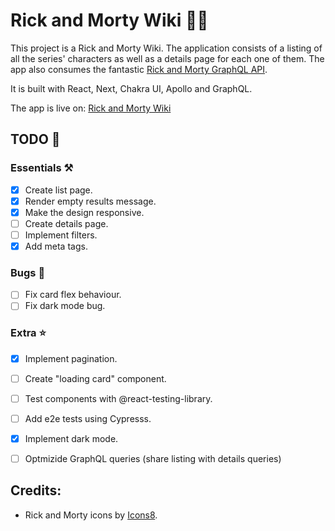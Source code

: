 # Rick and Morty Wiki 🧪💥

This project is a Rick and Morty Wiki. The application consists of a listing of all the series' characters as well as a details page for each one of them. The app also consumes the fantastic [Rick and Morty GraphQL API](https://rickandmortyapi.com/graphql).

It is built with React, Next, Chakra UI, Apollo and GraphQL.

The app is live on: [Rick and Morty Wiki](https://rick-n-morty-wiki.netlify.com/)

## TODO 🎯

### Essentials ⚒
- [x] Create list page.
- [x] Render empty results message.
- [x] Make the design responsive.
- [ ] Create details page.
- [ ] Implement filters.
- [x] Add meta tags.

### Bugs 🐛
- [ ] Fix card flex behaviour.
- [ ] Fix dark mode bug.

### Extra ⭐
- [x] Implement pagination.
- [ ] Create "loading card" component.
- [ ] Test components with @react-testing-library.
- [ ] Add e2e tests using Cypresss.
- [x] Implement dark mode.
- [ ] Optmizide GraphQL queries (share listing with details queries)


## Credits:
- Rick and Morty icons by [Icons8](https://icons8.com).